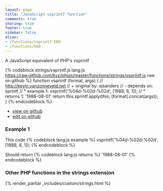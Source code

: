 ```yaml
---
layout: page
title: "JavaScript vsprintf function"
comments: true
sharing: true
footer: true
sidebar: false
alias:
- /functions/vsprintf:580
- /functions/580
---
```

<!-- Generated by Rakefile:build -->
A JavaScript equivalent of PHP's vsprintf

{% codeblock strings/vsprintf.js lang:js https://raw.github.com/kvz/phpjs/master/functions/strings/vsprintf.js raw on github %}
function vsprintf (format, args) {
  // http://kevin.vanzonneveld.net
  // +   original by: ejsanders
  // -    depends on: sprintf
  // *     example 1: vsprintf('%04d-%02d-%02d', [1988, 8, 1]);
  // *     returns 1: '1988-08-01'
  return this.sprintf.apply(this, [format].concat(args));
}
{% endcodeblock %}

 - [view on github](https://github.com/kvz/phpjs/blob/master/functions/strings/vsprintf.js)
 - [edit on github](https://github.com/kvz/phpjs/edit/master/functions/strings/vsprintf.js)

### Example 1
This code
{% codeblock lang:js example %}
vsprintf('%04d-%02d-%02d', [1988, 8, 1]);
{% endcodeblock %}

Should return
{% codeblock lang:js returns %}
'1988-08-01'
{% endcodeblock %}


### Other PHP functions in the strings extension
{% render_partial _includes/custom/strings.html %}
